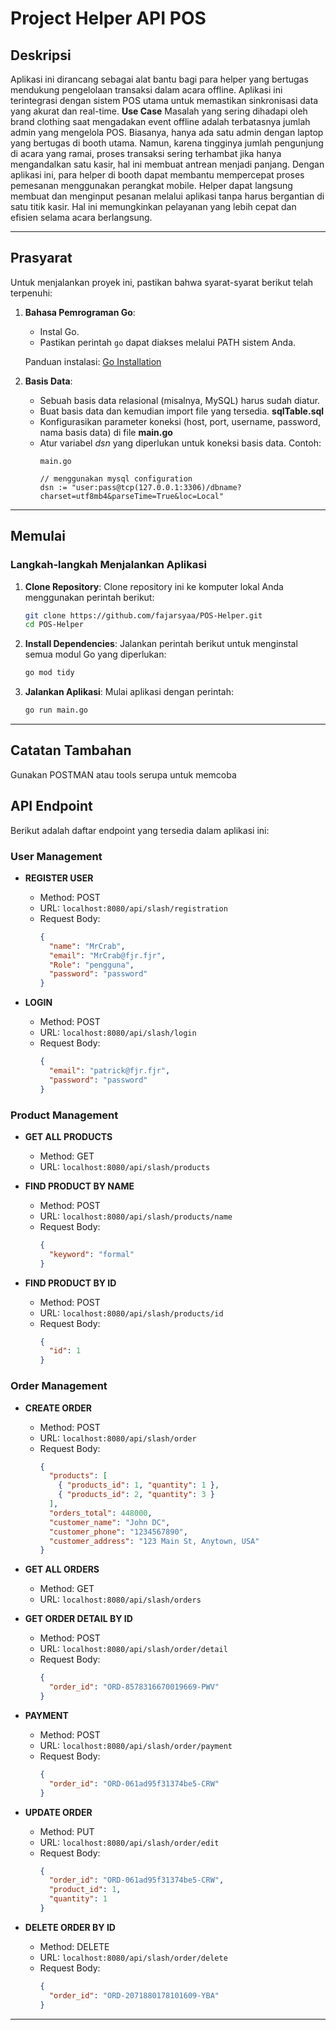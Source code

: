 # Project Helper API POS

## Deskripsi
Aplikasi ini dirancang sebagai alat bantu bagi para helper yang bertugas mendukung pengelolaan transaksi dalam acara offline. Aplikasi ini terintegrasi dengan sistem POS utama untuk memastikan sinkronisasi data yang akurat dan real-time.
**Use Case**
	Masalah yang sering dihadapi oleh brand clothing saat mengadakan event offline adalah terbatasnya jumlah admin yang mengelola POS. Biasanya, hanya ada satu admin dengan laptop yang bertugas di booth utama. Namun, karena tingginya jumlah pengunjung di acara yang ramai, proses transaksi sering terhambat jika hanya mengandalkan satu kasir, hal ini membuat antrean menjadi panjang.
    Dengan aplikasi ini, para helper di booth dapat membantu mempercepat proses pemesanan menggunakan perangkat mobile. Helper dapat langsung membuat dan menginput pesanan melalui aplikasi tanpa harus bergantian di satu titik kasir. Hal ini memungkinkan pelayanan yang lebih cepat dan efisien selama acara berlangsung.


---

## Prasyarat
Untuk menjalankan proyek ini, pastikan bahwa syarat-syarat berikut telah terpenuhi:

1. **Bahasa Pemrograman Go**:
   - Instal Go.
   - Pastikan perintah `go` dapat diakses melalui PATH sistem Anda.

   Panduan instalasi: [Go Installation](https://go.dev/doc/install)

2. **Basis Data**:
   - Sebuah basis data relasional (misalnya, MySQL) harus sudah diatur.
   - Buat basis data dan kemudian import file yang tersedia. **sqlTable.sql**
   - Konfigurasikan parameter koneksi (host, port, username, password, nama basis data) di file **main.go**
   - Atur variabel *dsn* yang diperlukan untuk koneksi basis data. Contoh:
     ```
     main.go 

     // menggunakan mysql configuration
     dsn := "user:pass@tcp(127.0.0.1:3306)/dbname?charset=utf8mb4&parseTime=True&loc=Local"

     ```    

---

## Memulai

### Langkah-langkah Menjalankan Aplikasi

1. **Clone Repository**:
   Clone repository ini ke komputer lokal Anda menggunakan perintah berikut:
   ```sh
   git clone https://github.com/fajarsyaa/POS-Helper.git
   cd POS-Helper
   ```

2. **Install Dependencies**:
   Jalankan perintah berikut untuk menginstal semua modul Go yang diperlukan:
   ```sh
   go mod tidy
   ```

3. **Jalankan Aplikasi**:
   Mulai aplikasi dengan perintah:
   ```sh
   go run main.go
   ```

---

## Catatan Tambahan
Gunakan POSTMAN atau tools serupa untuk memcoba


## API Endpoint

Berikut adalah daftar endpoint yang tersedia dalam aplikasi ini:

### User Management
- **REGISTER USER**
  - Method: POST
  - URL: `localhost:8080/api/slash/registration`
  - Request Body:
    ```json
    {
      "name": "MrCrab",
      "email": "MrCrab@fjr.fjr",
      "Role": "pengguna",
      "password": "password"
    }
    ```

- **LOGIN**
  - Method: POST
  - URL: `localhost:8080/api/slash/login`
  - Request Body:
    ```json
    {
      "email": "patrick@fjr.fjr",
      "password": "password"
    }
    ```

### Product Management
- **GET ALL PRODUCTS**
  - Method: GET
  - URL: `localhost:8080/api/slash/products`

- **FIND PRODUCT BY NAME**
  - Method: POST
  - URL: `localhost:8080/api/slash/products/name`
  - Request Body:
    ```json
    {
      "keyword": "formal"
    }
    ```

- **FIND PRODUCT BY ID**
  - Method: POST
  - URL: `localhost:8080/api/slash/products/id`
  - Request Body:
    ```json
    {
      "id": 1
    }
    ```

### Order Management
- **CREATE ORDER**
  - Method: POST
  - URL: `localhost:8080/api/slash/order`
  - Request Body:
    ```json
    {
      "products": [
        { "products_id": 1, "quantity": 1 },
        { "products_id": 2, "quantity": 3 }
      ],
      "orders_total": 448000,
      "customer_name": "John DC",
      "customer_phone": "1234567890",
      "customer_address": "123 Main St, Anytown, USA"
    }
    ```

- **GET ALL ORDERS**
  - Method: GET
  - URL: `localhost:8080/api/slash/orders`

- **GET ORDER DETAIL BY ID**
  - Method: POST
  - URL: `localhost:8080/api/slash/order/detail`
  - Request Body:
    ```json
    {
      "order_id": "ORD-8578316670019669-PWV"
    }
    ```

- **PAYMENT**
  - Method: POST
  - URL: `localhost:8080/api/slash/order/payment`
  - Request Body:
    ```json
    {
      "order_id": "ORD-061ad95f31374be5-CRW"
    }
    ```

- **UPDATE ORDER**
  - Method: PUT
  - URL: `localhost:8080/api/slash/order/edit`
  - Request Body:
    ```json
    {
      "order_id": "ORD-061ad95f31374be5-CRW",
      "product_id": 1,
      "quantity": 1
    }
    ```

- **DELETE ORDER BY ID**
  - Method: DELETE
  - URL: `localhost:8080/api/slash/order/delete`
  - Request Body:
    ```json
    {
      "order_id": "ORD-2071880178101609-YBA"
    }
    ```

---

